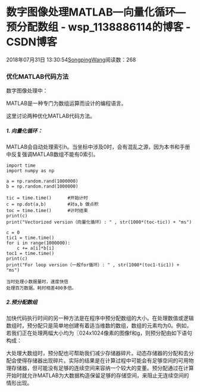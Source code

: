 # 数字图像处理MATLAB—向量化循环—预分配数组 - wsp_1138886114的博客 - CSDN博客





2018年07月31日 13:30:54[SongpingWang](https://me.csdn.net/wsp_1138886114)阅读数：268








### 优化MATLAB代码方法

数字图像处理中： 

MATLAB是一种专门为数组运算而设计的编程语言。 

这里讨论两种优化MATLAB代码方法。
##### 1. 向量化循环：

MATLAB会自动处理索引h。当坐标中涉及0时，会有混乱之源，因为本书和手册中反复强调MATLAB数组不能有0索引。

```
import time
import numpy as np

a = np.random.rand(1000000)
b = np.random.rand(1000000)

tic = time.time()      #开始计时
c = np.dot(a,b)        #对a,b 做点积
toc = time.time()      #计时结束
print(c)
print("Vectorized version（向量化循环）: " , str(1000*(toc-tic)) + "ms")

c = 0
tic1 = time.time()
for i in range(1000000):
    c += a[i]*b[i]
toc1 = time.time()
print(c)
print("For loop version（一般for循环）: " , str(1000*(toc1-tic1)) + "ms")
```

```
当时处理小数据量时，速度快倍
处理百万数据，耗时相差400多倍。
```

##### 2.预分配数组

加快代码执行时间的另一种方法是在程序中预分配数组的大小。在处理数值或逻辑数组时，预分配只是简单地创建有着适当维数的数组，数组的元素均为0。例如，若我们正在处理两幅大小均为〖024x1024像素的图像f和g，则预分配由如下语句构成： 

大处理大数组时，预分配也可帮助我们减少存储器碎片。动态存储器的分配和去分配会使得存储器出现碎片。实际的结果是在计算过程中可能会有足够空间的可用物理存储器，但可能没有足够的连续空间来容纳一个较大的变董。预分配通过在计算开始时就允许MATLAB为大数据构造保留足够的存储空间，来阻止无连续空间的情形出现。




